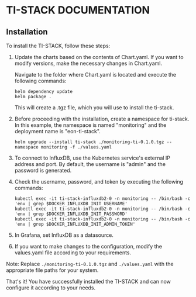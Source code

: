 # TI-STACK DOCUMENTATION

## Installation
To install the TI-STACK, follow these steps:

1. Update the charts based on the contents of Chart.yaml. If you want to modify versions, make the necessary changes in Chart.yaml.

   Navigate to the folder where Chart.yaml is located and execute the following commands:
   
   ```
   helm dependency update
   helm package .
   ```
   
   This will create a .tgz file, which you will use to install the ti-stack.

2. Before proceeding with the installation, create a namespace for ti-stack. In this example, the namespace is named "monitoring" and the deployment name is "eon-ti-stack".

   ```shell
   helm upgrade --install ti-stack ./monitoring-ti-0.1.0.tgz --namespace monitoring -f ./values.yaml
   ```

3. To connect to InfluxDB, use the Kubernetes service's external IP address and port. By default, the username is "admin" and the password is generated.

4. Check the username, password, and token by executing the following commands:

   ```shell
   kubectl exec -it ti-stack-influxdb2-0 -n monitoring -- /bin/bash -c 'env | grep $DOCKER_INFLUXDB_INIT_USERNAME'
   kubectl exec -it ti-stack-influxdb2-0 -n monitoring -- /bin/bash -c 'env | grep $DOCKER_INFLUXDB_INIT_PASSWORD'
   kubectl exec -it ti-stack-influxdb2-0 -n monitoring -- /bin/bash -c 'env | grep $DOCKER_INFLUXDB_INIT_ADMIN_TOKEN'
   ```

5. In Grafana, set InfluxDB as a datasource.

6. If you want to make changes to the configuration, modify the values.yaml file according to your requirements.

Note: Replace `./monitoring-ti-0.1.0.tgz` and `./values.yaml` with the appropriate file paths for your system.

That's it! You have successfully installed the TI-STACK and can now configure it according to your needs.
